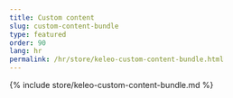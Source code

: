 ```yaml
---
title: Custom content
slug: custom-content-bundle
type: featured
order: 90
lang: hr
permalink: /hr/store/keleo-custom-content-bundle.html
---
```


{% include store/keleo-custom-content-bundle.md %}
